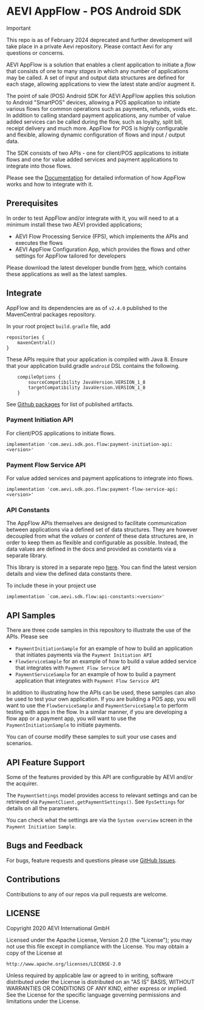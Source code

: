 # AEVI AppFlow - POS Android SDK

> [!IMPORTANT]
> This repo is as of February 2024 deprecated and further development will take place in a private Aevi repository. Please contact Aevi for any questions or concerns.

AEVI AppFlow is a solution that enables a client application to initiate a _flow_ that consists of one to many _stages_ in which any number of applications may be called. A set of input and output data structures are defined for each stage, allowing applications to view the latest state and/or augment it.

The point of sale (POS) Android SDK for AEVI AppFlow applies this solution to Android "SmartPOS" devices, allowing a POS application to initiate various
flows for common operations such as payments, refunds, voids etc. In addition to calling standard payment applications, any number of value added services can be called during the flow, such as loyalty, split bill, receipt delivery and much more. AppFlow for POS is highly configurable and flexible, allowing dynamic configuration of flows and input / output data.

The SDK consists of two APIs - one for client/POS applications to initiate flows and one for value added services and payment applications to integrate into those flows.

Please see the [Documentation](https://developer.aevi.com/documentation/appflow/introduction/guides/get-started) for detailed information of how AppFlow works and how to integrate with it.

## Prerequisites

In order to test AppFlow and/or integrate with it, you will need to at a minimum install these two AEVI provided applications;
- AEVI Flow Processing Service (FPS), which implements the APIs and executes the flows
- AEVI AppFlow Configuration App, which provides the flows and other settings for AppFlow tailored for developers

Please download the latest developer bundle from [here](https://github.com/AEVI-AppFlow/developer-bundle/releases), which contains these applications as well as the latest samples.

## Integrate

AppFlow and its dependencies are as of `v2.4.0` published to the MavenCentral packages repository.

In your root project `build.gradle` file, add

```
repositories {
    mavenCentral()
}
```

These APIs require that your application is compiled with Java 8. Ensure that your application build.gradle `android` DSL contains the following.
```
    compileOptions {
        sourceCompatibility JavaVersion.VERSION_1_8
        targetCompatibility JavaVersion.VERSION_1_8
    }
```

See [Github packages](https://github.com/orgs/AEVI-AppFlow/packages?repo_name=pos-android-sdk) for list of published artifacts.

### Payment Initiation API

For client/POS applications to initiate flows.

```
implementation 'com.aevi.sdk.pos.flow:payment-initiation-api:<version>'
```

### Payment Flow Service API

For value added services and payment applications to integrate into flows.

```
implementation 'com.aevi.sdk.pos.flow:payment-flow-service-api:<version>'
```

### API Constants

The AppFlow APIs themselves are designed to facilitate communication between applications via a defined set of data structures. They are however decoupled from what the _values_ or _content_ of these data structures are, in order to keep them as flexible and configurable as possible. Instead, the data values are defined in the docs and provided as constants via a separate library.

This library is stored in a separate repo [here](https://github.com/AEVI-AppFlow/api-constants). You can find the latest version details and view the defined data constants there.

To include these in your project use
```
implementation `com.aevi.sdk.flow:api-constants:<version>'
```

## API Samples

There are three code samples in this repository to illustrate the use of the APIs. Please see
- `PaymentInitiationSample` for an example of how to build an application that initiates payments via the `Payment Initiation API`
- `FlowServiceSample` for an example of how to build a value added service that integrates with `Payment Flow Service API`
- `PaymentServiceSample` for an example of how to build a payment application that integrates with `Payment Flow Service API`

In addition to illustrating how the APIs can be used, these samples can also be used to test your own application.
If you are building a POS app, you will want to use the `FlowServiceSample` and `PaymentServiceSample` to perform testing with apps in the flow.
In a similar manner, if you are developing a flow app or a payment app, you will want to use the `PaymentInitiationSample` to initiate payments.

You can of course modify these samples to suit your use cases and scenarios.

## API Feature Support

Some of the features provided by this API are configurable by AEVI and/or the acquirer.

The `PaymentSettings` model provides access to relevant settings and can be retrieved via `PaymentClient.getPaymentSettings()`.
See `FpsSettings` for details on all the parameters.

You can check what the settings are via the `System overview` screen in the `Payment Initiation Sample`.

## Bugs and Feedback

For bugs, feature requests and questions please use [GitHub Issues](https://github.com/AEVI-AppFlow/pos-android-sdk/issues).

## Contributions

Contributions to any of our repos via pull requests are welcome.

## LICENSE

Copyright 2020 AEVI International GmbH

Licensed under the Apache License, Version 2.0 (the "License");
you may not use this file except in compliance with the License.
You may obtain a copy of the License at

    http://www.apache.org/licenses/LICENSE-2.0

Unless required by applicable law or agreed to in writing, software
distributed under the License is distributed on an "AS IS" BASIS,
WITHOUT WARRANTIES OR CONDITIONS OF ANY KIND, either express or implied.
See the License for the specific language governing permissions and
limitations under the License.
